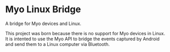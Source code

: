 # Myo Linux Bridge
A bridge for Myo devices and Linux.

This project was born because there is no support for Myo devices in Linux. It is intented to use the Myo API to bridge the events captured by Android and send them to a Linux computer via Bluetooth.
